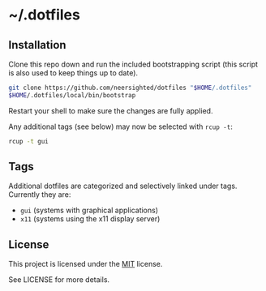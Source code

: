 # ~/.dotfiles

## Installation

Clone this repo down and run the included bootstrapping script (this script is
also used to keep things up to date).

```sh
git clone https://github.com/neersighted/dotfiles "$HOME/.dotfiles"
$HOME/.dotfiles/local/bin/bootstrap
```

Restart your shell to make sure the changes are fully applied.

Any additional tags (see below) may now be selected with `rcup -t`:

```sh
rcup -t gui
```

## Tags

Additional dotfiles are categorized and selectively linked under tags.
Currently they are:

* `gui` (systems with graphical applications)
* `x11` (systems using the x11 display server)

## License

This project is licensed under the
[MIT](https://en.wikipedia.org/wiki/MIT_License) license.

See LICENSE for more details.
